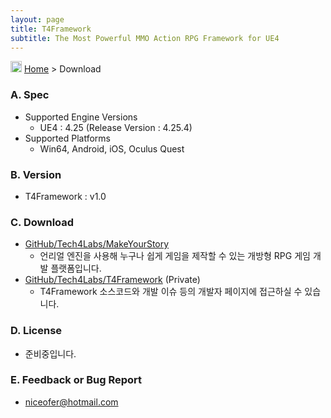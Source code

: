 ```yaml
---
layout: page
title: T4Framework
subtitle: The Most Powerful MMO Action RPG Framework for UE4
---
```

<img src="https://tech4labs.com/img/Folders2.png" width="18px" height="18px"> [Home](https://tech4labs.com/index) > Download

### A. Spec

- Supported Engine Versions
  - UE4 : 4.25 (Release Version : 4.25.4)
- Supported Platforms
  - Win64, Android, iOS, Oculus Quest

### B. Version

- T4Framework : v1.0

### C. Download

- [GitHub/Tech4Labs/MakeYourStory](https://github.com/Tech4Labs/MakeYourStory)
  - 언리얼 엔진을 사용해 누구나 쉽게 게임을 제작할 수 있는 개방형 RPG 게임 개발 플랫폼입니다.
- [GitHub/Tech4Labs/T4Framework](https://github.com/Tech4Labs/T4Framework) (Private)
  - T4Framework 소스코드와 개발 이슈 등의 개발자 페이지에 접근하실 수 있습니다.

### D. License

- 준비중입니다.

### E. Feedback or Bug Report

- <niceofer@hotmail.com>
